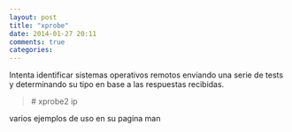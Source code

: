 ```yaml
---
layout: post
title: "xprobe"
date: 2014-01-27 20:11
comments: true
categories: 
---
```

Intenta identificar sistemas operativos remotos enviando una serie de tests y determinando su tipo en base a las respuestas recibidas.

>\# xprobe2 ip

varios ejemplos de uso en su pagina man

